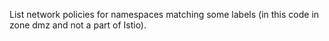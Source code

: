 List network policies for namespaces matching some labels (in this code in zone dmz and not a part of Istio).